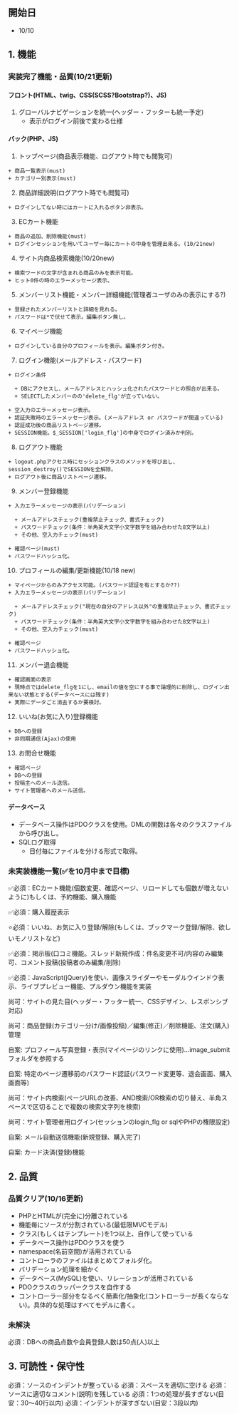 ## 開始日
+ 10/10

## 1. 機能

### 実装完了機能・品質(10/21更新)

#### フロント(HTML、twig、CSS(SCSS?Bootstrap?)、JS)
  1. グローバルナビゲーションを統一(ヘッダー・フッターも統一予定)
      + 表示がログイン前後で変わる仕様

#### バック(PHP、JS)
  1. トップページ(商品表示機能、ログアウト時でも閲覧可)
    
    + 商品一覧表示(must)
    + カテゴリー別表示(must)
  
  2. 商品詳細説明(ログアウト時でも閲覧可)
    
    + ログインしてない時にはカートに入れるボタン非表示。
  
  3. ECカート機能
    
    + 商品の追加、削除機能(must)
    + ログインセッションを用いてユーザー毎にカートの中身を管理出来る。(10/21new)

  4. サイト内商品検索機能(10/20new)
    
    + 検索ワードの文字が含まれる商品のみを表示可能。
    + ヒット0件の時のエラーメッセージ表示。
  
  5. メンバーリスト機能・メンバー詳細機能(管理者ユーザのみの表示にする?)
    
    + 登録されたメンバーリストと詳細を見れる。
    + パスワードは*で伏せて表示。編集ボタン無し。

  6. マイページ機能
    
    + ログインしている自分のプロフィールを表示。編集ボタン付き。

  7. ログイン機能(メールアドレス・パスワード)
    
    + ログイン条件
      
      + DBにアクセスし、メールアドレスとハッシュ化されたパスワードとの照合が出来る。
      + SELECTしたメンバーのの'delete_flg'が立っていない。
    
    + 空入力のエラーメッセージ表示。
    + 認証失敗時のエラーメッセージ表示。(メールアドレス or パスワードが間違っている)
    + 認証成功後の商品リストページ遷移。
    + SESSION機能。$_SESSION['login_flg']の中身でログイン済みか判別。

  8. ログアウト機能
    
    + logout.phpアクセス時にセッションクラスのメソッドを呼び出し、session_destroy()でSESSIONを全解除。
    + ログアウト後に商品リストページ遷移。

  9. メンバー登録機能
    
    + 入力エラーメッセージの表示(バリデーション)
      
      + メールアドレスチェック(重複禁止チェック、書式チェック)
      + パスワードチェック(条件：半角英大文字小文字数字を組み合わせた8文字以上)
      + その他、空入力チェック(must)
    
    + 確認ページ(must)
    + パスワードハッシュ化。
  
  10. プロフィールの編集/更新機能(10/18 new)
    
    + マイページからのみアクセス可能。(パスワード認証を有とするか??)
    + 入力エラーメッセージの表示(バリデーション)
    
      + メールアドレスチェック("現在の自分のアドレス以外"の重複禁止チェック、書式チェック)
      + パスワードチェック(条件：半角英大文字小文字数字を組み合わせた8文字以上)
      + その他、空入力チェック(must)
    
    + 確認ページ
    + パスワードハッシュ化。
  
  11. メンバー退会機能
    
    + 確認画面の表示
    + 現時点ではdelete_flgを1にし、emailの値を空にする事で論理的に削除し、ログイン出来ない状態とする(データベースには残す)
    + 実際にデータごと消去するか要検討。

  12. いいね(お気に入り)登録機能
    
    + DBへの登録
    + 非同期通信(Ajax)の使用

  13. お問合せ機能
    
    + 確認ページ
    + DBへの登録
    + 投稿主へのメール送信。
    + サイト管理者へのメール送信。

#### データベース
  + データベース操作はPDOクラスを使用。DMLの関数は各々のクラスファイルから呼び出し。
  + SQLログ取得
    + 日付毎にファイルを分ける形式で取得。
  

### 未実装機能一覧(✅を10月中まで目標)


✅必須：ECカート機能(個数変更、確認ページ、リロードしても個数が増えないように)もしくは、予約機能、購入機能

✅必須：購入履歴表示

⭐️必須：いいね、お気に入り登録/解除(もしくは、ブックマーク登録/解除、欲しいモノリストなど)

✅必須：掲示板(口コミ機能。スレッド新規作成：件名変更不可/内容のみ編集可、コメント投稿(投稿者のみ編集/削除)

✅必須：JavaScript(jQuery)を使い、画像スライダーやモーダルウインドウ表示、ライブプレビュー機能、プルダウン機能を実装

尚可：サイトの見た目(ヘッダー・フッター統一、CSSデザイン、レスポンシブ対応)

尚可：商品登録(カテゴリー分け/画像投稿)／編集(修正)／削除機能、注文(購入)管理

自案: プロフィール写真登録・表示(マイページのリンクに使用)...image_submitフォルダを参照する

自案: 特定のページ遷移前のパスワード認証(パスワード変更等、退会画面、購入画面等)

尚可：サイト内検索(ページURLの改善、AND検索/OR検索の切り替え、半角スペースで区切ることで複数の検索文字列を検索)


尚可：サイト管理者用ログイン(セッションのlogin_flg or sqlやPHPの権限設定)

自案: メール自動送信機能(新規登録、購入完了)

自案: カード決済(登録)機能 


## 2. 品質

### 品質クリア(10/16更新)

+ PHPとHTMLが(完全に)分離されている
+ 機能毎にソースが分割されている(最低限MVCモデル)
+ クラス(もしくはテンプレート)を1つ以上、自作して使っている
+ データベース操作はPDOクラスを使う
+ namespace(名前空間)が活用されている
+ コントローラのファイルはまとめてフォルダ化。
+ バリデーション処理を細かく
+ データベース(MySQL)を使い、リレーションが活用されている
+ PDOクラスのラッパークラスを自作する
+ コントローラー部分をなるべく簡素化/抽象化(コントローラーが長くならない)。具体的な処理はすべてモデルに書く。

### 未解決

必須：DBへの商品点数や会員登録人数は50点(人)以上


## 3. 可読性・保守性

必須：ソースのインデントが整っている
必須：スペースを適切に空ける
必須：ソースに適切なコメント(説明)を残している
必須：1つの処理が長すぎない(目安：30～40行以内)
必須：インデントが深すぎない(目安：3段以内)